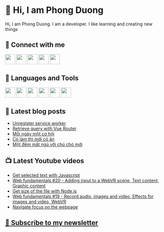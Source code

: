 # 👋 Hi, I am Phong Duong

Hi, I am Phong Duong. I am a developer. I like learning and creating new things

## 🔗 Connect with me
[<img height="32" width="32" src="https://cdn.jsdelivr.net/npm/simple-icons@v3/icons/youtube.svg" />](https://www.youtube.com/channel/UCXykqt3V2-9bYXKWZRcH0rA)
[<img height="32" width="32" src="https://cdn.jsdelivr.net/npm/simple-icons@v3/icons/instagram.svg" />](https://www.instagram.com/phongduonglh)
[<img height="32" width="32" src="https://cdn.jsdelivr.net/npm/simple-icons@v3/icons/twitter.svg" />](https://twitter.com/phongduonglh)
[<img height="32" width="32" src="https://cdn.jsdelivr.net/npm/simple-icons@v3/icons/facebook.svg" />](https://www.facebook.com/phongduonglh)
[<img height="32" width="32" src="https://cdn.jsdelivr.net/npm/simple-icons@v3/icons/linkedin.svg" />](https://www.linkedin.com/in/phongduonglh)

## 🧰 Languages and Tools

[<img height="32" width="32" src="https://cdn.jsdelivr.net/npm/simple-icons@v3/icons/javascript.svg" />](javascript)
[<img height="32" width="32" src="https://cdn.jsdelivr.net/npm/simple-icons@v3/icons/html5.svg" />](html5)
[<img height="32" width="32" src="https://cdn.jsdelivr.net/npm/simple-icons@v3/icons/css3.svg" />](css3)
[<img height="32" width="32" src="https://cdn.jsdelivr.net/npm/simple-icons@v3/icons/node-dot-js.svg" />](nodejs)
[<img height="32" width="32" src="https://cdn.jsdelivr.net/npm/simple-icons@v3/icons/react.svg" />](react)
[<img height="32" width="32" src="https://cdn.jsdelivr.net/npm/simple-icons@v3/icons/vue-dot-js.svg" />](vue)

## 📝 Latest blog posts

<!-- BLOG-POST-LIST:START -->
- [Unregister service worker](https://phongduong.dev/blog/2021/03/unregister-service-worker/)
- [Retrieve query with Vue Router](https://phongduong.dev/blog/2021/03/retrieve-query-with-vue-router/)
- [Mỗi ngày một cơ hội](https://phongduong.dev/blog/2021/03/moi-ngay-mot-co-hoi/)
- [Có làm thì mới có ăn](https://phongduong.dev/blog/2021/03/co-lam-thi-moi-co-an/)
- [Một đêm mất ngủ với chú chó mới](https://phongduong.dev/blog/2021/03/mot-dem-mat-ngu-voi-chu-cho-moi/)
<!-- BLOG-POST-LIST:END -->

## 📺 Latest Youtube videos

<!-- YOUTUBE-VIDEO-LIST:START -->
- [Get selected text with Javascript](https://www.youtube.com/watch?v=lRBmo8RodOg)
- [Web fundamentals #20 - Adding input to a WebVR scene, Text content, Graphic content](https://www.youtube.com/watch?v=i78u7AIdtF8)
- [Get size of the file with Node.js](https://www.youtube.com/watch?v=9fUczhm0fmM)
- [Web fundamentals #19 - Record audio, images and video, Effects for images and video, WebVR](https://www.youtube.com/watch?v=1AElyrx1kKk)
- [Navigate focus on the webpage](https://www.youtube.com/watch?v=D4cQsIV7exA)
<!-- YOUTUBE-VIDEO-LIST:END -->

## [💌 Subscribe to my newsletter](https://koogio.substack.com/)
